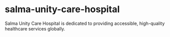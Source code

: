 # salma-unity-care-hospital
Salma Unity Care Hospital is dedicated to providing accessible, high-quality healthcare services globally.
